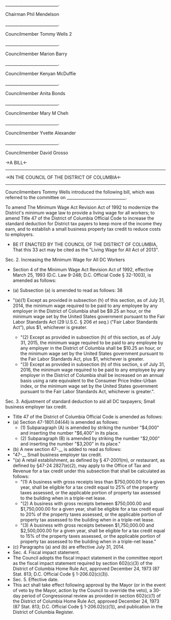 
__________________________.Chairman Phil Mendelson 

__________________________.

Councilmember Tommy Wells 2 __________________________.Councilmember Marion Barry 

__________________________.
Councilmember Kenyan McDuffie__________________________.
Councilmember Anita Bonds
__________________________.
Councilmember Mary M Cheh
__________________________.   Councilmember Yvette Alexander

__________________________.Councilmember David Grosso
->A BILL<-

---
->IN THE COUNCIL OF THE DISTRICT OF COLUMBIA<----
Councilmembers Tommy Wells introduced the following bill, which was referred to the committee on _____________________________.  To amend The Minimum Wage Act Revision Act of 1992 to modernize the District's minimum wage law to provide a living wage for all workers; to amend Title 47 of the District of Columbia Official Code to increase the standard deduction for District tax payers to keep more of the income they earn, and to establish a small business property tax credit to reduce costs to employers.
   * BE IT ENACTED BY THE COUNCIL OF THE DISTRICT OF COLUMBIA, That this 33 act may be cited as the "Living Wage for All Act of 2013".
 Sec. 2. Increasing the Minimum Wage for All DC Workers
   * Section 4 of the Minimum Wage Act Revision Act of 1992, effective March 25, 1993 (D.C. Law 9-248; D.C. Official Code &sect; 32-1003), is amended as follows:
   * (a) Subsection (a) is amended to read as follows: 38   * "(a)(1) Except as provided in subsection (h) of this section, as of July 31, 2014, the minimum wage required to be paid to any employee by any employer in the District of Columbia shall be $9.25 an hour, or the minimum wage set by the United States government pursuant to the Fair Labor Standards Act (29 U.S.C. &sect; 206 *et seq.*) ("Fair Labor Standards Act"), plus $1, whichever is greater.    * "(2) Except as provided in subsection (h) of this section, as of July 31, 2015, the minimum wage required to be paid to any employee by any employer in the District of Columbia shall be $10.25 an hour, or the minimum wage set by the United States government pursuant to the Fair Labor Standards Act, plus $1, whichever is greater.    * "(3) Except as provided in subsection (h) of this section, s of July 31, 2016, the minimum wage required to be paid to any employee by any employer in the District of Columbia shall be increased on an annual basis using a rate equivalent to the Consumer Price Index-Urban index, or the minimum wage set by the United States government pursuant to the Fair Labor Standards Act, whichever is greater.".Sec. 3. Adjustment of standard deduction to aid all DC 
taxpayers; Small business employer tax credit.  * Title 47 of the District of Columbia Official Code is amended as follows:   * (a) Section 47-1801.04(44) is amended  as follows:    * (1) Subparagraph (A) is amended by striking the number "$4,000" and inserting the number "$6,400" in its place.    * (2) Subparagraph (B) is amended by striking the number "$2,000" and inserting the number "$3,200" in its place."  * (b) A new section 47-__ is added to read as follows:  * "47-__ Small business employer tax credit.  * "(a) A retail establishment, as defined by &sect; 47-2001(m), or restaurant, as defined by &sect;47-24 2827(e)(2), may apply to the Office of Tax and Revenue for a tax credit under this subsection that shall be calculated as follows:    * "(1) A business with gross receipts less than $750,000.00 for a given year, shall be eligible for a tax credit equal to 25% of the property taxes assessed, or the applicable portion of property tax assessed to the building when in a triple-net lease.    * "(2) A business with gross receipts between $750,000.00 and $1,750,000.00 for a given year, shall be eligible for a tax credit equal to 20% of the property taxes assessed, or the applicable portion of property tax assessed to the building when in a triple-net lease.    * "(3) A business with gross receipts between $1,750,000.00 and $2,500,000.00 for a given year, shall be eligible for a tax credit equal to 15% of the property taxes assessed, or the applicable portion of property tax assessed to the building when in a triple-net lease."  * (c) Paragraphs (a) and (b) are effective July 31, 2014.  * Sec. 4. Fiscal impact statement.   * The Council adopts the fiscal impact statement in the committee report as the fiscal impact statement required by section 602(c)(3) of the District of Columbia Home Rule Act, approved December 24, 1973 (87 Stat. 813; D.C. Official Code &sect; 1-206.02(c)(3)).  * Sec. 5. Effective date.  * This act shall take effect following approval by the Mayor (or in the event of veto by the Mayor, action by the Council to override the veto), a 30-day period of Congressional review as provided in section 602(c)(1) of the District of Columbia Home Rule Act, approved December 24, 1973 (87 Stat. 813; D.C. Official Code &sect; 1-206.02(c)(1)), and publication in the District of Columbia Register.